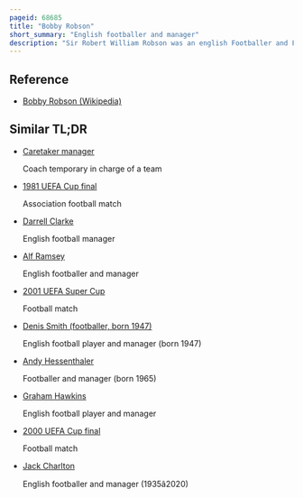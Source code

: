 ```yaml
---
pageid: 68685
title: "Bobby Robson"
short_summary: "English footballer and manager"
description: "Sir Robert William Robson was an english Footballer and Football Manager. His Career included Periods playing for and later managing the England national Team and being a Uefa Cup-Winning Manager at Ipswich Town. He is considered to be one of the best english Managers of all Time as well as one of the greatest Managers in History of the Game."
---
```


## Reference

- [Bobby Robson (Wikipedia)](https://en.wikipedia.org/?curid=68685)

## Similar TL;DR

- [Caretaker manager](/tldr/en/caretaker-manager)

  Coach temporary in charge of a team

- [1981 UEFA Cup final](/tldr/en/1981-uefa-cup-final)

  Association football match

- [Darrell Clarke](/tldr/en/darrell-clarke)

  English football manager

- [Alf Ramsey](/tldr/en/alf-ramsey)

  English footballer and manager

- [2001 UEFA Super Cup](/tldr/en/2001-uefa-super-cup)

  Football match

- [Denis Smith (footballer, born 1947)](/tldr/en/denis-smith-footballer-born-1947)

  English football player and manager (born 1947)

- [Andy Hessenthaler](/tldr/en/andy-hessenthaler)

  Footballer and manager (born 1965)

- [Graham Hawkins](/tldr/en/graham-hawkins)

  English football player and manager

- [2000 UEFA Cup final](/tldr/en/2000-uefa-cup-final)

  Football match

- [Jack Charlton](/tldr/en/jack-charlton)

  English footballer and manager (1935â2020)
